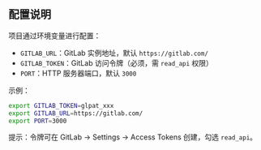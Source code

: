 ## 配置说明

项目通过环境变量进行配置：

- `GITLAB_URL`：GitLab 实例地址，默认 `https://gitlab.com/`
- `GITLAB_TOKEN`：GitLab 访问令牌（必须，需 `read_api` 权限）
- `PORT`：HTTP 服务器端口，默认 `3000`

示例：

```bash
export GITLAB_TOKEN=glpat_xxx
export GITLAB_URL=https://gitlab.com/
export PORT=3000
```

提示：令牌可在 GitLab → Settings → Access Tokens 创建，勾选 `read_api`。


